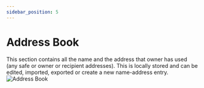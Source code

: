 ```yaml
---
sidebar_position: 5
---
```


# Address Book
This section contains all the name and the address that owner has used (any safe or owner or recipient addresses). This is locally stored and can be edited, imported, exported or create a new name-address entry.
![Address Book](/img/aurasafe/address_book_1.png)
